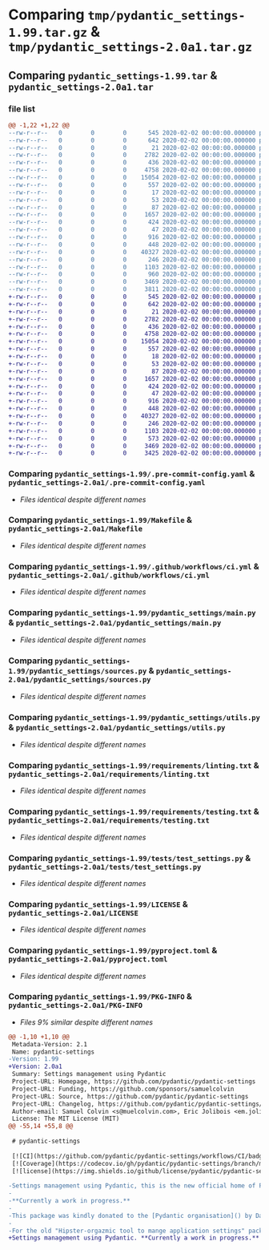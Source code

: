 # Comparing `tmp/pydantic_settings-1.99.tar.gz` & `tmp/pydantic_settings-2.0a1.tar.gz`

## Comparing `pydantic_settings-1.99.tar` & `pydantic_settings-2.0a1.tar`

### file list

```diff
@@ -1,22 +1,22 @@
--rw-r--r--   0        0        0      545 2020-02-02 00:00:00.000000 pydantic_settings-1.99/.pre-commit-config.yaml
--rw-r--r--   0        0        0      642 2020-02-02 00:00:00.000000 pydantic_settings-1.99/Makefile
--rw-r--r--   0        0        0       21 2020-02-02 00:00:00.000000 pydantic_settings-1.99/.github/FUNDING.yml
--rw-r--r--   0        0        0     2782 2020-02-02 00:00:00.000000 pydantic_settings-1.99/.github/workflows/ci.yml
--rw-r--r--   0        0        0      436 2020-02-02 00:00:00.000000 pydantic_settings-1.99/pydantic_settings/__init__.py
--rw-r--r--   0        0        0     4758 2020-02-02 00:00:00.000000 pydantic_settings-1.99/pydantic_settings/main.py
--rw-r--r--   0        0        0    15054 2020-02-02 00:00:00.000000 pydantic_settings-1.99/pydantic_settings/sources.py
--rw-r--r--   0        0        0      557 2020-02-02 00:00:00.000000 pydantic_settings-1.99/pydantic_settings/utils.py
--rw-r--r--   0        0        0       17 2020-02-02 00:00:00.000000 pydantic_settings-1.99/pydantic_settings/version.py
--rw-r--r--   0        0        0       53 2020-02-02 00:00:00.000000 pydantic_settings-1.99/requirements/all.txt
--rw-r--r--   0        0        0       87 2020-02-02 00:00:00.000000 pydantic_settings-1.99/requirements/linting.in
--rw-r--r--   0        0        0     1657 2020-02-02 00:00:00.000000 pydantic_settings-1.99/requirements/linting.txt
--rw-r--r--   0        0        0      424 2020-02-02 00:00:00.000000 pydantic_settings-1.99/requirements/pyproject.txt
--rw-r--r--   0        0        0       47 2020-02-02 00:00:00.000000 pydantic_settings-1.99/requirements/testing.in
--rw-r--r--   0        0        0      916 2020-02-02 00:00:00.000000 pydantic_settings-1.99/requirements/testing.txt
--rw-r--r--   0        0        0      448 2020-02-02 00:00:00.000000 pydantic_settings-1.99/tests/conftest.py
--rw-r--r--   0        0        0    40327 2020-02-02 00:00:00.000000 pydantic_settings-1.99/tests/test_settings.py
--rw-r--r--   0        0        0      246 2020-02-02 00:00:00.000000 pydantic_settings-1.99/.gitignore
--rw-r--r--   0        0        0     1103 2020-02-02 00:00:00.000000 pydantic_settings-1.99/LICENSE
--rw-r--r--   0        0        0      960 2020-02-02 00:00:00.000000 pydantic_settings-1.99/README.md
--rw-r--r--   0        0        0     3469 2020-02-02 00:00:00.000000 pydantic_settings-1.99/pyproject.toml
--rw-r--r--   0        0        0     3811 2020-02-02 00:00:00.000000 pydantic_settings-1.99/PKG-INFO
+-rw-r--r--   0        0        0      545 2020-02-02 00:00:00.000000 pydantic_settings-2.0a1/.pre-commit-config.yaml
+-rw-r--r--   0        0        0      642 2020-02-02 00:00:00.000000 pydantic_settings-2.0a1/Makefile
+-rw-r--r--   0        0        0       21 2020-02-02 00:00:00.000000 pydantic_settings-2.0a1/.github/FUNDING.yml
+-rw-r--r--   0        0        0     2782 2020-02-02 00:00:00.000000 pydantic_settings-2.0a1/.github/workflows/ci.yml
+-rw-r--r--   0        0        0      436 2020-02-02 00:00:00.000000 pydantic_settings-2.0a1/pydantic_settings/__init__.py
+-rw-r--r--   0        0        0     4758 2020-02-02 00:00:00.000000 pydantic_settings-2.0a1/pydantic_settings/main.py
+-rw-r--r--   0        0        0    15054 2020-02-02 00:00:00.000000 pydantic_settings-2.0a1/pydantic_settings/sources.py
+-rw-r--r--   0        0        0      557 2020-02-02 00:00:00.000000 pydantic_settings-2.0a1/pydantic_settings/utils.py
+-rw-r--r--   0        0        0       18 2020-02-02 00:00:00.000000 pydantic_settings-2.0a1/pydantic_settings/version.py
+-rw-r--r--   0        0        0       53 2020-02-02 00:00:00.000000 pydantic_settings-2.0a1/requirements/all.txt
+-rw-r--r--   0        0        0       87 2020-02-02 00:00:00.000000 pydantic_settings-2.0a1/requirements/linting.in
+-rw-r--r--   0        0        0     1657 2020-02-02 00:00:00.000000 pydantic_settings-2.0a1/requirements/linting.txt
+-rw-r--r--   0        0        0      424 2020-02-02 00:00:00.000000 pydantic_settings-2.0a1/requirements/pyproject.txt
+-rw-r--r--   0        0        0       47 2020-02-02 00:00:00.000000 pydantic_settings-2.0a1/requirements/testing.in
+-rw-r--r--   0        0        0      916 2020-02-02 00:00:00.000000 pydantic_settings-2.0a1/requirements/testing.txt
+-rw-r--r--   0        0        0      448 2020-02-02 00:00:00.000000 pydantic_settings-2.0a1/tests/conftest.py
+-rw-r--r--   0        0        0    40327 2020-02-02 00:00:00.000000 pydantic_settings-2.0a1/tests/test_settings.py
+-rw-r--r--   0        0        0      246 2020-02-02 00:00:00.000000 pydantic_settings-2.0a1/.gitignore
+-rw-r--r--   0        0        0     1103 2020-02-02 00:00:00.000000 pydantic_settings-2.0a1/LICENSE
+-rw-r--r--   0        0        0      573 2020-02-02 00:00:00.000000 pydantic_settings-2.0a1/README.md
+-rw-r--r--   0        0        0     3469 2020-02-02 00:00:00.000000 pydantic_settings-2.0a1/pyproject.toml
+-rw-r--r--   0        0        0     3425 2020-02-02 00:00:00.000000 pydantic_settings-2.0a1/PKG-INFO
```

### Comparing `pydantic_settings-1.99/.pre-commit-config.yaml` & `pydantic_settings-2.0a1/.pre-commit-config.yaml`

 * *Files identical despite different names*

### Comparing `pydantic_settings-1.99/Makefile` & `pydantic_settings-2.0a1/Makefile`

 * *Files identical despite different names*

### Comparing `pydantic_settings-1.99/.github/workflows/ci.yml` & `pydantic_settings-2.0a1/.github/workflows/ci.yml`

 * *Files identical despite different names*

### Comparing `pydantic_settings-1.99/pydantic_settings/main.py` & `pydantic_settings-2.0a1/pydantic_settings/main.py`

 * *Files identical despite different names*

### Comparing `pydantic_settings-1.99/pydantic_settings/sources.py` & `pydantic_settings-2.0a1/pydantic_settings/sources.py`

 * *Files identical despite different names*

### Comparing `pydantic_settings-1.99/pydantic_settings/utils.py` & `pydantic_settings-2.0a1/pydantic_settings/utils.py`

 * *Files identical despite different names*

### Comparing `pydantic_settings-1.99/requirements/linting.txt` & `pydantic_settings-2.0a1/requirements/linting.txt`

 * *Files identical despite different names*

### Comparing `pydantic_settings-1.99/requirements/testing.txt` & `pydantic_settings-2.0a1/requirements/testing.txt`

 * *Files identical despite different names*

### Comparing `pydantic_settings-1.99/tests/test_settings.py` & `pydantic_settings-2.0a1/tests/test_settings.py`

 * *Files identical despite different names*

### Comparing `pydantic_settings-1.99/LICENSE` & `pydantic_settings-2.0a1/LICENSE`

 * *Files identical despite different names*

### Comparing `pydantic_settings-1.99/pyproject.toml` & `pydantic_settings-2.0a1/pyproject.toml`

 * *Files identical despite different names*

### Comparing `pydantic_settings-1.99/PKG-INFO` & `pydantic_settings-2.0a1/PKG-INFO`

 * *Files 9% similar despite different names*

```diff
@@ -1,10 +1,10 @@
 Metadata-Version: 2.1
 Name: pydantic-settings
-Version: 1.99
+Version: 2.0a1
 Summary: Settings management using Pydantic
 Project-URL: Homepage, https://github.com/pydantic/pydantic-settings
 Project-URL: Funding, https://github.com/sponsors/samuelcolvin
 Project-URL: Source, https://github.com/pydantic/pydantic-settings
 Project-URL: Changelog, https://github.com/pydantic/pydantic-settings/releases
 Author-email: Samuel Colvin <s@muelcolvin.com>, Eric Jolibois <em.jolibois@gmail.com>, Hasan Ramezani <hasan.r67@gmail.com>
 License: The MIT License (MIT)
@@ -55,14 +55,8 @@
 
 # pydantic-settings
 
 [![CI](https://github.com/pydantic/pydantic-settings/workflows/CI/badge.svg?event=push)](https://github.com/pydantic/pydantic-settings/actions?query=event%3Apush+branch%3Amain+workflow%3ACI)
 [![Coverage](https://codecov.io/gh/pydantic/pydantic-settings/branch/main/graph/badge.svg)](https://codecov.io/gh/pydantic/pydantic-settings)
 [![license](https://img.shields.io/github/license/pydantic/pydantic-settings.svg)](https://github.com/pydantic/pydantic-settings/blob/main/LICENSE)
 
-Settings management using Pydantic, this is the new official home of Pydantic's `BaseSettings`.
-
-**Currently a work in progress.**
-
-This package was kindly donated to the [Pydantic organisation]() by Daniel Daniels, see [pydantic/pydantic#4492](https://github.com/pydantic/pydantic/pull/4492) for discussion.
-
-For the old "Hipster-orgazmic tool to mange application settings" package, see [version 0.2.5](https://pypi.org/project/pydantic-settings/0.2.5/).
+Settings management using Pydantic. **Currently a work in progress.**
```


